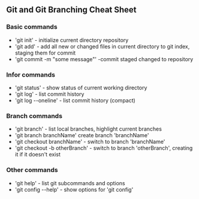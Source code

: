 ## Git and Git Branching Cheat Sheet

### Basic commands
* 'git init' - initialize current directory repository
* 'git add' - add all new or changed files in current directory to git index, staging them for commit
* 'git commit -m "some message"' -commit staged changed to repository

### Infor commands
* 'git status' - show status of current working directory
* 'git log' - list commit history
* 'git log --oneline' - list commit history (compact)

### Branch commands
* 'git branch' - list local branches, highlight current branches
* 'git branch branchName' create branch 'branchName'
* 'git checkout branchName' - switch to branch 'branchName'
* 'git checkout -b otherBranch' - switch to branch 'otherBranch', creating it if it doesn't exist


### Other commands
* 'git help' - list git subcommands and options
* 'git config --help' - show options for 'git config'
